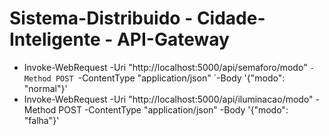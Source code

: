 # Sistema-Distribuido - Cidade-Inteligente - API-Gateway

- Invoke-WebRequest -Uri "http://localhost:5000/api/semaforo/modo" `-Method POST `-ContentType "application/json" `-Body '{"modo": "normal"}'
- Invoke-WebRequest -Uri "http://localhost:5000/api/iluminacao/modo" -Method POST -ContentType "application/json" -Body '{"modo": "falha"}'
